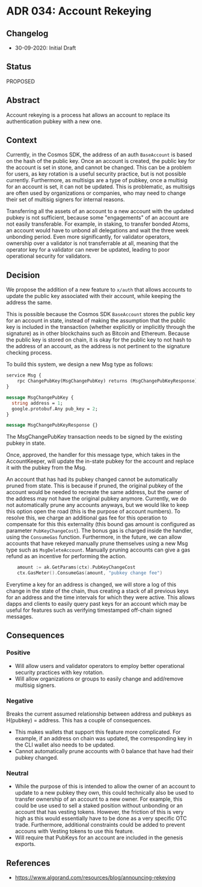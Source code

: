 # ADR 034: Account Rekeying

## Changelog

- 30-09-2020: Initial Draft

## Status

PROPOSED

## Abstract

Account rekeying is a process hat allows an account to replace its
authentication pubkey with a new one.

## Context

Currently, in the Cosmos SDK, the address of an auth `BaseAccount` is based on
the hash of the public key. Once an account is created, the public key for the
account is set in stone, and cannot be changed. This can be a problem for users,
as key rotation is a useful security practice, but is not possible currently.
Furthermore, as multisigs are a type of pubkey, once a multisig for an account
is set, it can not be updated. This is problematic, as multisigs are often used
by organizations or companies, who may need to change their set of multisig
signers for internal reasons.

Transferring all the assets of an account to a new account with the updated
pubkey is not sufficient, because some "engagements" of an account are not
easily transferable. For example, in staking, to transfer bonded Atoms, an
account would have to unbond all delegations and wait the three week unbonding
period. Even more significantly, for validator operators, ownership over a
validator is not transferrable at all, meaning that the operator key for a
validator can never be updated, leading to poor operational security for
validators.

## Decision

We propose the addition of a new feature to `x/auth` that allows accounts to
update the public key associated with their account, while keeping the address
the same.

This is possible because the Cosmos SDK `BaseAccount` stores the public key for
an account in state, instead of making the assumption that the public key is
included in the transaction (whether explicitly or implicitly through the
signature) as in other blockchains such as Bitcoin and Ethereum. Because the
public key is stored on chain, it is okay for the public key to not hash to the
address of an account, as the address is not pertinent to the signature checking
process.

To build this system, we design a new Msg type as follows:

```protobuf
service Msg {
    rpc ChangePubKey(MsgChangePubKey) returns (MsgChangePubKeyResponse);
}

message MsgChangePubKey {
  string address = 1;
  google.protobuf.Any pub_key = 2;
}

message MsgChangePubKeyResponse {}
```

The MsgChangePubKey transaction needs to be signed by the existing pubkey in
state.

Once, approved, the handler for this message type, which takes in the
AccountKeeper, will update the in-state pubkey for the account and replace it
with the pubkey from the Msg.

An account that has had its pubkey changed cannot be automatically pruned from
state. This is because if pruned, the original pubkey of the account would be
needed to recreate the same address, but the owner of the address may not have
the original pubkey anymore. Currently, we do not automatically prune any
accounts anyways, but we would like to keep this option open the road (this is
the purpose of account numbers). To resolve this, we charge an additional gas
fee for this operation to compensate for this this externality (this bound gas
amount is configured as parameter `PubKeyChangeCost`). The bonus gas is charged
inside the handler, using the `ConsumeGas` function. Furthermore, in the future,
we can allow accounts that have rekeyed manually prune themselves using a new
Msg type such as `MsgDeleteAccount`. Manually pruning accounts can give a gas
refund as an incentive for performing the action.

```go
	amount := ak.GetParams(ctx).PubKeyChangeCost
	ctx.GasMeter().ConsumeGas(amount, "pubkey change fee")
```

Everytime a key for an address is changed, we will store a log of this change in
the state of the chain, thus creating a stack of all previous keys for an
address and the time intervals for which they were active. This allows dapps and
clients to easily query past keys for an account which may be useful for
features such as verifying timestamped off-chain signed messages.

## Consequences

### Positive

- Will allow users and validator operators to employ better operational security
  practices with key rotation.
- Will allow organizations or groups to easily change and add/remove multisig
  signers.

### Negative

Breaks the current assumed relationship between address and pubkeys as H(pubkey)
= address. This has a couple of consequences.

- This makes wallets that support this feature more complicated. For example, if
  an address on chain was updated, the corresponding key in the CLI wallet also
  needs to be updated.
- Cannot automatically prune accounts with 0 balance that have had their pubkey
  changed.

### Neutral

- While the purpose of this is intended to allow the owner of an account to
  update to a new pubkey they own, this could technically also be used to
  transfer ownership of an account to a new owner. For example, this could be
  use used to sell a staked position without unbonding or an account that has
  vesting tokens. However, the friction of this is very high as this would
  essentially have to be done as a very specific OTC trade. Furthermore,
  additional constraints could be added to prevent accouns with Vesting tokens
  to use this feature.
- Will require that PubKeys for an account are included in the genesis exports.

## References

- https://www.algorand.com/resources/blog/announcing-rekeying
